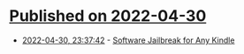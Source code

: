 # [Published on 2022-04-30](index.md)

* [2022-04-30, 23:37:42](https://news.ycombinator.com/item?id=31220553) - [Software Jailbreak for Any Kindle](https://www.mobileread.com/forums/showthread.php?t=346037)

